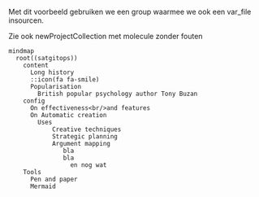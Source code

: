 Met dit voorbeeld gebruiken we een group waarmee we ook een var_file insourcen.

Zie ook newProjectCollection  met molecule zonder fouten

```mermaid
mindmap
  root((satgitops))
    content
      Long history
      ::icon(fa fa-smile)
      Popularisation
        British popular psychology author Tony Buzan
    config
      On effectiveness<br/>and features
      On Automatic creation
        Uses
            Creative techniques
            Strategic planning
            Argument mapping
               bla
               bla
                 en nog wat
    Tools
      Pen and paper
      Mermaid
```
